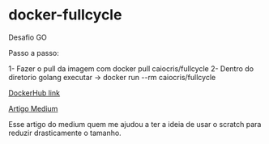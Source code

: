 # docker-fullcycle
Desafio GO

Passo a passo:

1- Fazer o pull da imagem com docker pull caiocris/fullcycle
2- Dentro do diretorio golang executar -> docker run --rm caiocris/fullcycle

[DockerHub link](https://hub.docker.com/repository/docker/caiocris/fullcycle/general)

[Artigo Medium](https://medium.com/swlh/reducing-container-image-size-esp-for-go-applications-db7658e9063a)

Esse artigo do medium quem me ajudou a ter a ideia de usar o scratch para reduzir drasticamente o tamanho.
